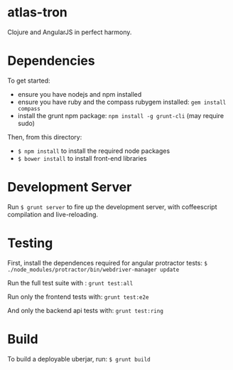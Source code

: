 # atlas-tron

Clojure and AngularJS in perfect harmony.


# Dependencies

To get started:
- ensure you have nodejs and npm installed
- ensure you have ruby and the compass rubygem installed: ```gem install compass```
- install the grunt npm package: ```npm install -g grunt-cli``` (may require sudo)

Then, from this directory:
- ```$ npm install``` to install the required node packages
- ```$ bower install``` to install front-end libraries

# Development Server

Run ```$ grunt server``` to fire up the development server,
with coffeescript compilation and live-reloading.


# Testing

First, install the dependences required for angular protractor tests:
```$ ./node_modules/protractor/bin/webdriver-manager update```

Run the full test suite with : ```grunt test:all```

Run only the frontend tests with: ```grunt test:e2e```

And only the backend api tests with: ```grunt test:ring```


# Build

To build a deployable uberjar, run: ```$ grunt build```


